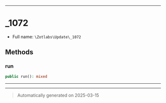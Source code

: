 ***

# _1072





* Full name: `\Zotlabs\Update\_1072`




## Methods


### run



```php
public run(): mixed
```












***


***
> Automatically generated on 2025-03-15
